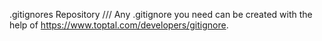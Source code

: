 .gitignores Repository
///
Any .gitignore you need can be created with the help of https://www.toptal.com/developers/gitignore.
